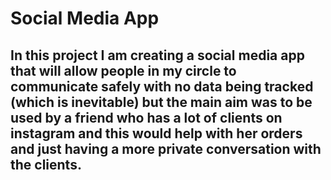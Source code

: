 # Social Media App

## In this project I am creating a social media app that will allow people in my circle to communicate safely with no data being tracked (which is inevitable) but the main aim was to be used by a friend who has a lot of clients on instagram and this would help with her orders and just having a more private conversation with the clients.
